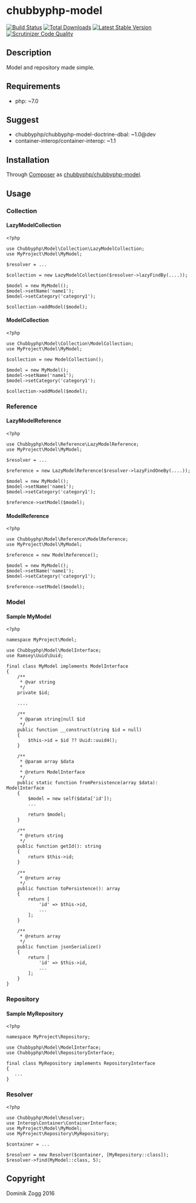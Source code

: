 # chubbyphp-model

[![Build Status](https://api.travis-ci.org/chubbyphp/chubbyphp-model.png?branch=master)](https://travis-ci.org/chubbyphp/chubbyphp-model)
[![Total Downloads](https://poser.pugx.org/chubbyphp/chubbyphp-model/downloads.png)](https://packagist.org/packages/chubbyphp/chubbyphp-model)
[![Latest Stable Version](https://poser.pugx.org/chubbyphp/chubbyphp-model/v/stable.png)](https://packagist.org/packages/chubbyphp/chubbyphp-model)
[![Scrutinizer Code Quality](https://scrutinizer-ci.com/g/chubbyphp/chubbyphp-model/badges/quality-score.png?b=master)](https://scrutinizer-ci.com/g/chubbyphp/chubbyphp-model/?branch=master)

## Description

Model and repository made simple.

## Requirements

 * php: ~7.0

## Suggest

 * chubbyphp/chubbyphp-model-doctrine-dbal: ~1.0@dev
 * container-interop/container-interop: ~1.1

## Installation

Through [Composer](http://getcomposer.org) as [chubbyphp/chubbyphp-model][1].

## Usage

### Collection

#### LazyModelCollection

```{.php}
<?php

use Chubbyphp\Model\Collection\LazyModelCollection;
use MyProject\Model\MyModel;

$resolver = ...

$collection = new LazyModelCollection($resolver->lazyFindBy(....));

$model = new MyModel();
$model->setName('name1');
$model->setCategory('category1');

$collection->addModel($model);

```

#### ModelCollection

```{.php}
<?php

use Chubbyphp\Model\Collection\ModelCollection;
use MyProject\Model\MyModel;

$collection = new ModelCollection();

$model = new MyModel();
$model->setName('name1');
$model->setCategory('category1');

$collection->addModel($model);
```

### Reference

#### LazyModelReference

```{.php}
<?php

use Chubbyphp\Model\Reference\LazyModelReference;
use MyProject\Model\MyModel;

$resolver = ...

$reference = new LazyModelReference($resolver->lazyFindOneBy(....));

$model = new MyModel();
$model->setName('name1');
$model->setCategory('category1');

$reference->setModel($model);

```

#### ModelReference

```{.php}
<?php

use Chubbyphp\Model\Reference\ModelReference;
use MyProject\Model\MyModel;

$reference = new ModelReference();

$model = new MyModel();
$model->setName('name1');
$model->setCategory('category1');

$reference->setModel($model);
```

### Model

#### Sample MyModel

```{.php}
<?php

namespace MyProject\Model;

use Chubbyphp\Model\ModelInterface;
use Ramsey\Uuid\Uuid;

final class MyModel implements ModelInterface
{
    /**
     * @var string
     */
    private $id;

    ....

    /**
     * @param string|null $id
     */
    public function __construct(string $id = null)
    {
        $this->id = $id ?? Uuid::uuid4();
    }

    /**
     * @param array $data
     *
     * @return ModelInterface
     */
    public static function fromPersistence(array $data): ModelInterface
    {
        $model = new self($data['id']);
        ...

        return $model;
    }

    /**
     * @return string
     */
    public function getId(): string
    {
        return $this->id;
    }

    /**
     * @return array
     */
    public function toPersistence(): array
    {
        return [
            'id' => $this->id,
            ...
        ];
    }

    /**
     * @return array
     */
    public function jsonSerialize()
    {
        return [
            'id' => $this->id,
            ...
        ];
    }
}
```

### Repository

#### Sample MyRepository

```{.php}
<?php

namespace MyProject\Repository;

use Chubbyphp\Model\ModelInterface;
use Chubbyphp\Model\RepositoryInterface;

final class MyRepository implements RepositoryInterface
{
   ...
}
```

### Resolver

```{.php}
<?php

use Chubbyphp\Model\Resolver;
use Interop\Container\ContainerInterface;
use MyProject\Model\MyModel;
use MyProject\Repository\MyRepository;

$container = ...

$resolver = new Resolver($container, [MyRepository::class]);
$resolver->find(MyModel::class, 5);
```

[1]: https://packagist.org/packages/chubbyphp/chubbyphp-model

## Copyright

Dominik Zogg 2016
